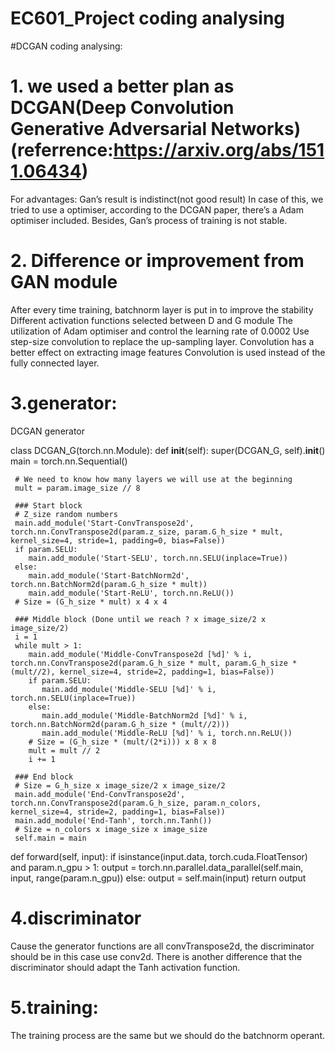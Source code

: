 # EC601_Project coding analysing
#DCGAN coding analysing:

# 1. we used a better plan as DCGAN(Deep Convolution Generative Adversarial Networks)    (referrence:https://arxiv.org/abs/1511.06434)

For advantages: 
Gan’s result is indistinct(not good result)
In case of this, we tried to use a optimiser, according to the DCGAN paper, there’s a Adam optimiser included.
Besides, Gan’s process of training is not stable.

# 2. Difference or improvement from GAN module

After every time training,  batchnorm layer is put in to improve the stability
Different activation functions selected between D and G module
The utilization of Adam optimiser and control the learning rate of 0.0002
Use step-size convolution to replace the up-sampling layer. Convolution has a better effect on extracting image features
Convolution is used instead of the fully connected layer.

# 3.generator:
DCGAN generator

class DCGAN_G(torch.nn.Module):
  def __init__(self):
     super(DCGAN_G, self).__init__()
     main = torch.nn.Sequential()

     # We need to know how many layers we will use at the beginning
     mult = param.image_size // 8

     ### Start block
     # Z_size random numbers
     main.add_module('Start-ConvTranspose2d', torch.nn.ConvTranspose2d(param.z_size, param.G_h_size * mult, kernel_size=4, stride=1, padding=0, bias=False))
     if param.SELU:
        main.add_module('Start-SELU', torch.nn.SELU(inplace=True))
     else:
        main.add_module('Start-BatchNorm2d', torch.nn.BatchNorm2d(param.G_h_size * mult))
        main.add_module('Start-ReLU', torch.nn.ReLU())
     # Size = (G_h_size * mult) x 4 x 4

     ### Middle block (Done until we reach ? x image_size/2 x image_size/2)
     i = 1
     while mult > 1:
        main.add_module('Middle-ConvTranspose2d [%d]' % i, torch.nn.ConvTranspose2d(param.G_h_size * mult, param.G_h_size * (mult//2), kernel_size=4, stride=2, padding=1, bias=False))
        if param.SELU:
           main.add_module('Middle-SELU [%d]' % i, torch.nn.SELU(inplace=True))
        else:
           main.add_module('Middle-BatchNorm2d [%d]' % i, torch.nn.BatchNorm2d(param.G_h_size * (mult//2)))
           main.add_module('Middle-ReLU [%d]' % i, torch.nn.ReLU())
        # Size = (G_h_size * (mult/(2*i))) x 8 x 8
        mult = mult // 2
        i += 1

     ### End block
     # Size = G_h_size x image_size/2 x image_size/2
     main.add_module('End-ConvTranspose2d', torch.nn.ConvTranspose2d(param.G_h_size, param.n_colors, kernel_size=4, stride=2, padding=1, bias=False))
     main.add_module('End-Tanh', torch.nn.Tanh())
     # Size = n_colors x image_size x image_size
     self.main = main

  def forward(self, input):
     if isinstance(input.data, torch.cuda.FloatTensor) and param.n_gpu > 1:
        output = torch.nn.parallel.data_parallel(self.main, input, range(param.n_gpu))
     else:
        output = self.main(input)
     return output



# 4.discriminator
Cause the generator functions are all convTranspose2d, the discriminator should be in this case use conv2d.
There is another difference that the discriminator should adapt the Tanh activation function.

# 5.training:
The training process are the same but we should do the batchnorm operant.
